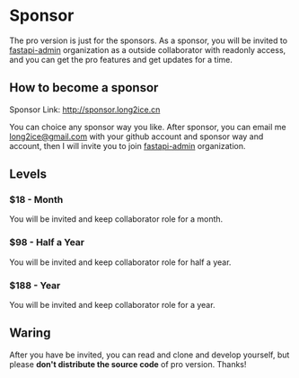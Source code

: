 # Sponsor

The pro version is just for the sponsors. As a sponsor, you will be invited
to [fastapi-admin](https://github.com/fastapi-admin) organization as a outside collaborator with readonly access, and
you can get the pro features and get updates for a time.

## How to become a sponsor

Sponsor Link: <http://sponsor.long2ice.cn>

You can choice any sponsor way you like. After sponsor, you can email me <long2ice@gmail.com> with your github account
and sponsor way and account, then I will invite you to join [fastapi-admin](https://github.com/fastapi-admin)
organization.

## Levels

### $18 - Month

You will be invited and keep collaborator role for a month.

### $98 - Half a Year

You will be invited and keep collaborator role for half a year.

### $188 - Year

You will be invited and keep collaborator role for a year.

## Waring

After you have be invited, you can read and clone and develop yourself, but please **don't distribute the source code**
of pro version. Thanks!
